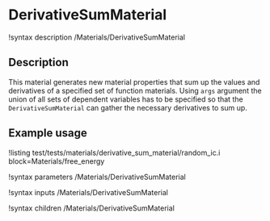 
# DerivativeSumMaterial

!syntax description /Materials/DerivativeSumMaterial

## Description

This material generates new material properties that sum up the values and derivatives of a specified set of function materials. Using `args` argument the union of all sets of dependent variables has to be specified so that the `DerivativeSumMaterial` can gather the necessary derivatives to sum up.

## Example usage

!listing test/tests/materials/derivative_sum_material/random_ic.i block=Materials/free_energy

!syntax parameters /Materials/DerivativeSumMaterial

!syntax inputs /Materials/DerivativeSumMaterial

!syntax children /Materials/DerivativeSumMaterial
